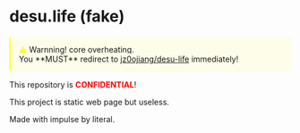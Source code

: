 # desu.life (fake)

<div style="border-left:0.2em solid yellow;margin:0.8em 0;padding:15px;background-color:rgba(255,255,0,.08);border-radius:5px;">
<span style="color:yellow;font-weight:bold">⚠</span> Warnning! core overheating.<br>
You **MUST** redirect to <a href="https://github.com/jz0ojiang/desu-life" style="outline: 1px solid #fff">jz0ojiang/desu-life</a> immediately!
</div>

This repository is <span style="color:#f00;font-weight:bold">CONFIDENTIAL</span>!<br>

This project is static web page but useless.

Made with impulse by literal.
